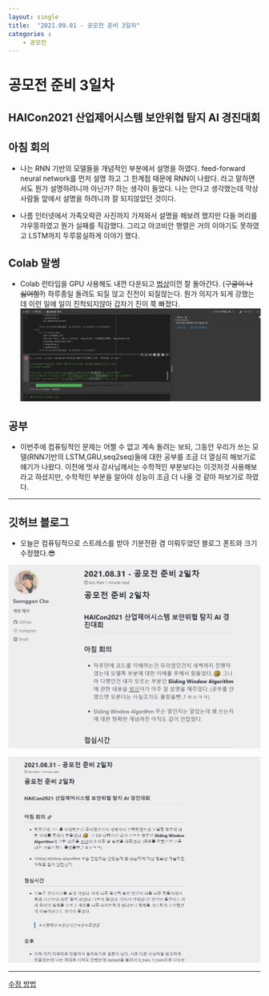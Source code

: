 ```yaml
---
layout: single
title:  "2021.09.01 - 공모전 준비 3일차"
categories : 
    - 공모전
---
```


# 공모전 준비 3일차

## HAICon2021 산업제어시스템 보안위협 탐지 AI 경진대회

## 아침 회의

- 나는 RNN 기반의 모델들을 개념적인 부분에서 설명을 하였다. feed-forward neural network를 먼저 설명 하고 그 한계점 때문에 RNN이 나왔다. 라고 말하면서도 뭔가 설명하려니까 아닌가?  하는 생각이 들었다. 나는 안다고 생각했는데 막상 사람들 앞에서 설명을 하려니까 잘 되지않았던 것이다.

- 나름 인터넷에서 가족오락관 사진까지 가져와서 설명을 해보려 했지만 다들 머리를 갸우뚱하였고 뭔가 실패를 직감했다. 그리고 야코비안 행렬은 거의 이야기도 못하였고 LSTM까지 두루뭉실하게 이야기 했다.

## Colab 말썽

- Colab 런타임을 GPU 사용해도 내껀 다운되고 [범상](https://github.com/tkasod2)이껀 잘 돌아간다. (<del>구글이 나 싫어함?</del>) 하루종일 돌려도 되질 않고 진전이 되질않는다. 뭔가 의지가 되게 강했는데 이런 일에 일이 진척되지않아 갑자기 진이 쭉 빠졌다.
![런타임 다시시작](../../../img/gaedaebak_review3_1.png)

## 공부

- 이번주에 컴퓨팅적인 문제는 어쩔 수 없고 계속 돌려는 보되, 그동안 우리가 쓰는 모델(RNN기반의 LSTM,GRU,seq2seq)들에 대한 공부를 조금 더 열심히 해보기로 얘기가 나왔다. 이전에 멋사 강사님께서는 수학적인 부분보다는 이것저것 사용해보라고 하셨지만, 수학적인 부분을 알아야 성능이 조금 더 나올 것 같아 파보기로 하였다.

---

## 깃허브 블로그

- 오늘은 컴퓨팅적으로 스트레스를 받아 기분전환 겸 미뤄두었던 블로그 폰트와 크기 수정했다.😎

![수정 전](../../../img/gaedaebak_review3_2.png)

![수정 후](../../../img/gaedaebak_review3_3.png)

---
[수정 방법](https://github.com/jmsmg/TIL/blob/main/GitHub/GitBlog.md)